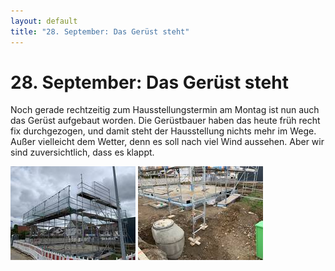```yaml
---
layout: default
title: "28. September: Das Gerüst steht"
---
```


# 28. September: Das Gerüst steht

Noch gerade rechtzeitig zum Hausstellungstermin am Montag ist nun auch das Gerüst aufgebaut worden. Die Gerüstbauer haben das heute früh recht fix durchgezogen, und damit steht der Hausstellung nichts mehr im Wege. Außer vielleicht dem Wetter, denn es soll nach viel Wind aussehen. Aber wir sind zuversichtlich, dass es klappt.

[![Das Gerüst](/assets/2019-09-28_IMG_2847-thumb.jpeg)](/assets/2019-09-28_IMG_2847.jpeg "Das Gerüst")
[![Andere Perspektive](/assets/2019-09-28_IMG_2848-thumb.jpeg)](/assets/2019-09-28_IMG_2848.jpeg "Andere Perspektive")
